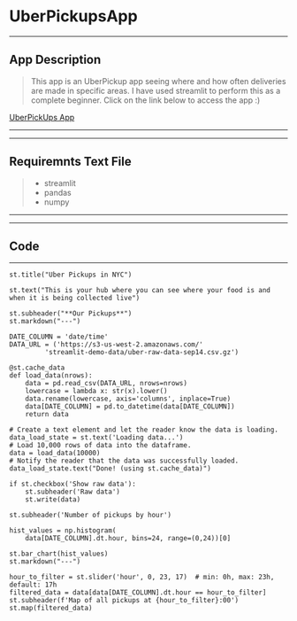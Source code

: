 # UberPickupsApp

***

## App Description

> This app is an UberPickup app seeing where and how often deliveries are made in specific areas. 
> I  have used streamlit to perform this as a complete beginner.
> Click on the link below to access the app :)

[UberPickUps App](https://kishgit153-uberpickupsapp-uber-pickups-aw5sj5.streamlit.app/ "Google Search")

---
---

## Requiremnts Text File 

> - streamlit
> - pandas
> - numpy

***
***

## Code
--- 

```
st.title("Uber Pickups in NYC")

st.text("This is your hub where you can see where your food is and when it is being collected live")

st.subheader("**Our Pickups**")
st.markdown("---")

DATE_COLUMN = 'date/time'
DATA_URL = ('https://s3-us-west-2.amazonaws.com/'
         'streamlit-demo-data/uber-raw-data-sep14.csv.gz')

@st.cache_data
def load_data(nrows):
    data = pd.read_csv(DATA_URL, nrows=nrows)
    lowercase = lambda x: str(x).lower()
    data.rename(lowercase, axis='columns', inplace=True)
    data[DATE_COLUMN] = pd.to_datetime(data[DATE_COLUMN])
    return data

# Create a text element and let the reader know the data is loading.
data_load_state = st.text('Loading data...')
# Load 10,000 rows of data into the dataframe.
data = load_data(10000)
# Notify the reader that the data was successfully loaded.
data_load_state.text("Done! (using st.cache_data)")

if st.checkbox('Show raw data'):
    st.subheader('Raw data')
    st.write(data)

st.subheader('Number of pickups by hour')

hist_values = np.histogram(
    data[DATE_COLUMN].dt.hour, bins=24, range=(0,24))[0]

st.bar_chart(hist_values)
st.markdown("---")

hour_to_filter = st.slider('hour', 0, 23, 17)  # min: 0h, max: 23h, default: 17h
filtered_data = data[data[DATE_COLUMN].dt.hour == hour_to_filter]
st.subheader(f'Map of all pickups at {hour_to_filter}:00')
st.map(filtered_data)


```